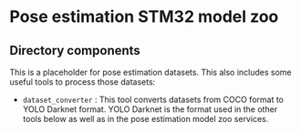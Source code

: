 # <a>Pose estimation STM32 model zoo</a>

## <a>Directory components</a>

This is a placeholder for pose estimation datasets.
This also includes some useful tools to process those datasets:
- `dataset_converter` : This tool converts datasets from COCO format to YOLO Darknet format. YOLO Darknet is the format used in the other tools below as well as in the pose estimation model zoo services.
